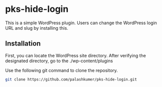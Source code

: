 # pks-hide-login
This is a simple WordPress plugin. Users can change the WordPress login URL and slug by installing this.
## Installation
First, you can locate the WordPress site directory. After verifying the designated directory, go to the ./wp-content/plugins

Use the following git command to clone the repository. <br>
```bash
git clone https://github.com/palashkumer/pks-hide-login.git
```
